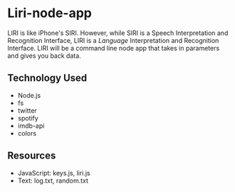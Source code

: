 # Liri-node-app
LIRI is like iPhone's SIRI. However, while SIRI is a Speech Interpretation and Recognition Interface, LIRI is a _Language_ Interpretation and Recognition Interface. LIRI will be a command line node app that takes in parameters and gives you back data.


## Technology Used

- Node.js
- fs
- twitter
- spotify
- imdb-api
- colors



## Resources

- JavaScript:   keys.js, liri.js
- Text:         log.txt, random.txt
